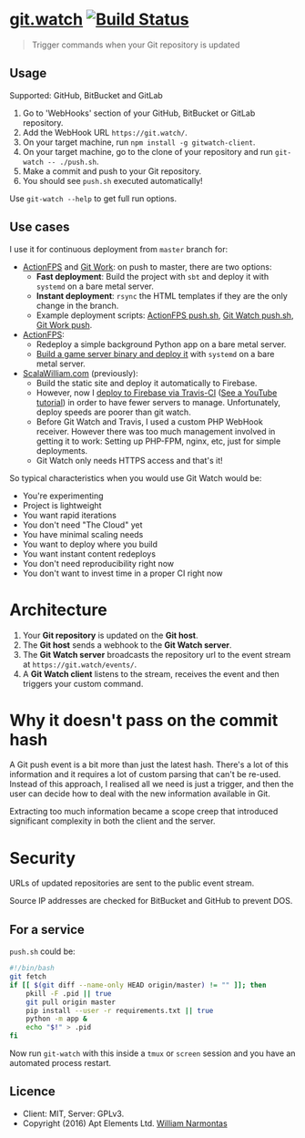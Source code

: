 # [git.watch](https://git.watch) [![Build Status](https://travis-ci.org/ScalaWilliam/git-watch.svg?branch=master)](https://travis-ci.org/ScalaWilliam/git-watch)


> Trigger commands when your Git repository is updated

## Usage
Supported: GitHub, BitBucket and GitLab

1. Go to 'WebHooks' section of your GitHub, BitBucket or GitLab repository.
2. Add the WebHook URL `https://git.watch/`.
3. On your target machine, run `npm install -g gitwatch-client`.
4. On your target machine, go to the clone of your repository and run `git-watch -- ./push.sh`.
5. Make a commit and push to your Git repository.
6. You should see `push.sh` executed automatically!

Use `git-watch --help` to get full run options.

## Use cases
I use it for continuous deployment from `master` branch for:

* [ActionFPS](https://actionfps.com/) and [Git Work](https://git.work/): on push to master, there are two options:
  * __Fast deployment__: Build the project with `sbt` and deploy it with `systemd` on a bare metal server.
  * __Instant deployment__: `rsync` the HTML templates if they are the only change in the branch.
  * Example deployment scripts: <a href="https://github.com/ScalaWilliam/ActionFPS/blob/master/push.sh">ActionFPS push.sh</a>,
            <a href="https://github.com/ScalaWilliam/git-watch/blob/master/push.sh">Git Watch push.sh</a>,
                <a href="https://github.com/ScalaWilliam/git-work/blob/master/push">Git Work push</a>.
* [ActionFPS](https://actionfps.com/):
  * Redeploy a simple background Python app on a bare metal server.
  * <a href="https://github.com/ActionFPS/ActionFPS-Game/blob/960794fd4bde6cc56d812e7cb09c0d25685b633c/Makefile.deploy">Build a game server binary and deploy it</a> with `systemd` on a bare metal server.
* [ScalaWilliam.com](https://www.scalawilliam.com/) (previously):
  * Build the static site and deploy it automatically to Firebase.
  * However, now I <a href="https://github.com/ScalaWilliam/ScalaWilliam.com/blob/master/.travis.yml">deploy to Firebase via Travis-CI</a> (<a href="https://www.youtube.com/watch?v=QLVzozWDYAs">See a YouTube tutorial</a>) in order to have fewer servers to manage. Unfortunately, deploy speeds are poorer than git watch.
  * Before Git Watch and Travis, I used a custom PHP WebHook receiver. However there was too much management involved in getting it to work: 
    Setting up PHP-FPM, nginx, etc, just for simple deployments.
  * Git Watch only needs HTTPS access and that's it!

So typical characteristics when you would use Git Watch would be:
* You're experimenting
* Project is lightweight
* You want rapid iterations
* You don't need "The Cloud" yet    
* You have minimal scaling needs
* You want to deploy where you build
* You want instant content redeploys
* You don't need reproducibility right now
* You don't want to invest time in a proper CI right now

# Architecture
1. Your **Git repository** is updated on the **Git host**.
2. The **Git host** sends a webhook to the **Git Watch server**.
3. The **Git Watch server** broadcasts the repository url to the event stream at `https://git.watch/events/`.
4. A **Git Watch client** listens to the stream, receives the event and then triggers your custom command. 

# Why it doesn't pass on the commit hash
A Git push event is a bit more than just the latest hash. There's a lot of this information
and it requires a lot of custom parsing that can't be re-used. Instead of this approach,
I realised all we need is just a trigger, and then the user can decide how to deal with the new
information available in Git. 

Extracting too much information became a scope creep that introduced significant complexity
in both the client and the server.

# Security
URLs of updated repositories are sent to the public event stream.

Source IP addresses are checked for BitBucket and GitHub to prevent DOS.

## For a service

`push.sh` could be:

```bash
#!/bin/bash
git fetch
if [[ $(git diff --name-only HEAD origin/master) != "" ]]; then
    pkill -F .pid || true
    git pull origin master
    pip install --user -r requirements.txt || true
    python -m app &
    echo "$!" > .pid
fi
```

Now run `git-watch` with this inside a `tmux` or `screen` session and you have
an automated process restart.


## Licence
* Client: MIT, Server: GPLv3.
* Copyright (2016) Apt Elements Ltd. [William Narmontas](https://www.scalawilliam.com/)
